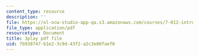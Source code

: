 ```yaml
---
content_type: resource
description: ''
file: https://ol-ocw-studio-app-qa.s3.amazonaws.com/courses/7-012-introduction-to-biology-fall-2004/7b938747b1e23c9d43f2a2c3e00faef0_9WwJr2yrv2I.pdf
file_type: application/pdf
resourcetype: Document
title: 3play pdf file
uid: 7b938747-b1e2-3c9d-43f2-a2c3e00faef0
---
```

